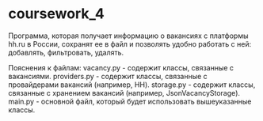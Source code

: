 # coursework_4

Программа, которая получает информацию о вакансиях с платформы hh.ru в России, сохранят ее в файл и позволять удобно работать с ней: добавлять, фильтровать, удалять.

Пояснения к файлам:
vacancy.py - содержит классы, связанные с вакансиями.
providers.py - содержит классы, связанные с провайдерами вакансий (например, HH).
storage.py - содержит классы, связанные с хранением вакансий (например, JsonVacancyStorage).
main.py - основной файл, который будет использовать вышеуказанные классы.

